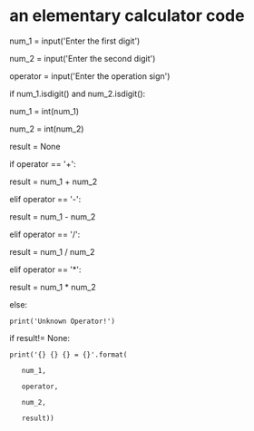 # an elementary calculator code

num_1 = input('Enter the first digit')

num_2 = input('Enter the second digit')

operator = input('Enter the operation sign')

if num_1.isdigit() and num_2.isdigit():

   num_1 = int(num_1)
   
   num_2 = int(num_2)
   

result = None

if operator == '+':

   result = num_1 + num_2
   
elif operator == '-':

   result = num_1 - num_2
   
elif operator == '/':

   result = num_1 / num_2
   
elif operator == '*':

   result = num_1 * num_2
   
else:

    print('Unknown Operator!')
    
if result!= None:

    print('{} {} {} = {}'.format(
    
       num_1,
       
       operator,
       
       num_2,
       
       result))
       
